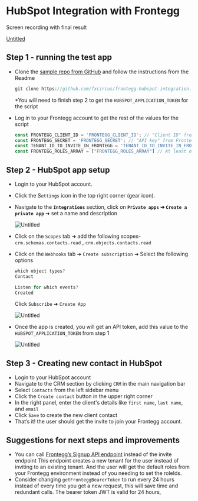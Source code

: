 # HubSpot Integration with Frontegg

Screen recording with final result

[Untitled](HubSpot%20Integration%20with%20Frontegg%20758fb9e9cdc34e57963ba9bb5ac08ce4/Untitled.qt)

## Step 1 - running the test app

- Clone the [sample repo from GitHub](https://github.com/fxcircus/frontegg-hubspot-integration/tree/main) and follow the instructions from the Readme
    
    ```jsx
    git clone https://github.com/fxcircus/frontegg-hubspot-integration.git
    ```
    
    *You will need to finish step 2 to get the `HUBSPOT_APPLICATION_TOKEN` for the script
    
- Log in to your Frontegg account to get the rest of the values for the script
    
    ```jsx
    const FRONTEGG_CLIENT_ID = 'FRONTEGG_CLIENT_ID'; // "Client ID" from Frontegg Portal ➜ [ENVIRONMENT] ➜ Env Settings page
    const FRONTEGG_SECRET = 'FRONTEGG_SECRET'; // "API key" from Frontegg Portal ➜ [ENVIRONMENT] ➜ Env Settings page
    const TENANT_ID_TO_INVITE_IN_FRONTEGG = 'TENANT_ID_TO_INVITE_IN_FRONTEGG'; // The account to invite to in Frontegg
    const FRONTEGG_ROLES_ARRAY = ["FRONTEGG_ROLES_ARRAY"] // At least one roleId from Frontegg Portal ➜ [ENVIRONMENT] ➜ Entitlements ➜ Roles
    ```
    

## Step 2 - HubSpot app setup

- Login to your HubSpot account.
- Click the S`ettings` icon in the top right corner (gear icon).
- Navigate to the **`Integrations`** section, click on **`Private apps` ➜ `Create a private app`** ➜ set a name and description
    
    ![Untitled](HubSpot%20Integration%20with%20Frontegg%20758fb9e9cdc34e57963ba9bb5ac08ce4/Untitled.png)
    
- Click on the `Scopes` tab ➜ add the following scopes-
  `crm.schemas.contacts.read` , `crm.objects.contacts.read`
- Click on the `Webhooks` tab ➜ `Create subscription` ➜ Select the following options
    
    ```jsx
    which object types?
    Contact
    
    Listen for which events?
    Created 
    ```
    
    Click `Subscribe` ➜ `Create App`
    
    ![Untitled](HubSpot%20Integration%20with%20Frontegg%20758fb9e9cdc34e57963ba9bb5ac08ce4/Untitled%201.png)
    
- Once the app is created, you will get an API token, add this value to the `HUBSPOT_APPLICATION_TOKEN` from step 1
    
    ![Untitled](HubSpot%20Integration%20with%20Frontegg%20758fb9e9cdc34e57963ba9bb5ac08ce4/Untitled%202.png)
    

## Step 3 - Creating new contact in HubSpot

- Login to your HubSpot account
- Navigate to the CRM section by clicking `CRM` in the main navigation bar
- Select `Contacts` from the left sidebar menu
- Click the `Create contact` button in the upper right corner
- In the right panel, enter the client's details like `first name`, `last name`, and `email`
- Click `Save` to create the new client contact
- That’s it! the user should get the invite to join your Frontegg account.

## Suggestions for next steps and improvements

- You can call [Frontegg’s Signup API endpoint](https://docs.frontegg.com/reference/userscontrollerv1_signupuser) instead of the invite endpoint
This endpoint creates a new tenant for the user instead of inviting to an existing tenant. And the user will get the default roles from your Frontegg environment instead of you needing to set the roleIds.
- Consider changing `getFronteggBearerToken` to run every 24 hours instead of every time you get a new request, this will save time and redundant calls. The bearer token JWT is valid for 24 hours,

